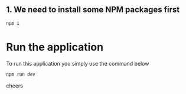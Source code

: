 ## 1. We need to install some NPM packages first

```js
npm i
```

# Run the application

To run this application you simply use the command below

```js
npm run dev
```

cheers
